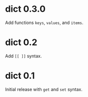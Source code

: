 # dict 0.3.0

Add functions `keys`, `values`, and `items`.

# dict 0.2

Add `[[ ]]` syntax.

# dict 0.1

Initial release with `get` and `set` syntax.